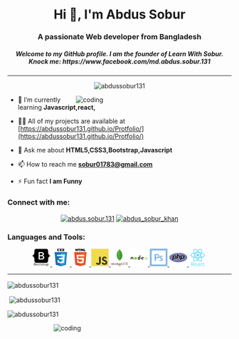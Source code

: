 <h1 align="center">Hi 👋, I'm Abdus Sobur</h1>
<h3 align="center">A passionate Web developer from Bangladesh</h3>

<h5 align="center">Welcome to my GitHub profile. I am the founder of Learn With Sobur. Knock me: https://www.facebook.com/md.abdus.sobur.131</h5>
<hr>


<p align="center"> <img src="https://komarev.com/ghpvc/?username=abdussobur131&label=Profile%20views&color=0080ff&style=plastic" alt="abdussobur131" /> </p>


<img align="right" alt="coding" width="350" src="https://www.lambdatest.com/resources/images/news24.gif">

- 🌱 I’m currently learning **Javascript,react,**

- 👨‍💻 All of my projects are available at [https://abdussobur131.github.io/Protfolio/](https://abdussobur131.github.io/Protfolio/)

- 💬 Ask me about **HTML5,CSS3,Bootstrap,Javascript**

- 📫 How to reach me **sobur01783@gmail.com**

- ⚡ Fun fact **I am Funny**

<h3 align="left">Connect with me:</h3>
<p align="center">
<a href="https://fb.com/abdus.sobur.131" target="blank"><img align="center" src="https://raw.githubusercontent.com/rahuldkjain/github-profile-readme-generator/master/src/images/icons/Social/facebook.svg" alt="abdus.sobur.131" height="30" width="40" /></a>
<a href="https://instagram.com/abdus_sobur_khan" target="blank"><img align="center" src="https://raw.githubusercontent.com/rahuldkjain/github-profile-readme-generator/master/src/images/icons/Social/instagram.svg" alt="abdus_sobur_khan" height="30" width="40" /></a>
</p>

<h3 align="left">Languages and Tools:</h3>
<p align="center"> <a href="https://getbootstrap.com" target="_blank" rel="noreferrer"> <img src="https://raw.githubusercontent.com/devicons/devicon/master/icons/bootstrap/bootstrap-plain-wordmark.svg" alt="bootstrap" width="40" height="40"/> </a> <a href="https://www.w3schools.com/css/" target="_blank" rel="noreferrer"> <img src="https://raw.githubusercontent.com/devicons/devicon/master/icons/css3/css3-original-wordmark.svg" alt="css3" width="40" height="40"/> </a> <a href="https://www.w3.org/html/" target="_blank" rel="noreferrer"> <img src="https://raw.githubusercontent.com/devicons/devicon/master/icons/html5/html5-original-wordmark.svg" alt="html5" width="40" height="40"/> </a> <a href="https://developer.mozilla.org/en-US/docs/Web/JavaScript" target="_blank" rel="noreferrer"> <img src="https://raw.githubusercontent.com/devicons/devicon/master/icons/javascript/javascript-original.svg" alt="javascript" width="40" height="40"/> </a> <a href="https://www.mongodb.com/" target="_blank" rel="noreferrer"> <img src="https://raw.githubusercontent.com/devicons/devicon/master/icons/mongodb/mongodb-original-wordmark.svg" alt="mongodb" width="40" height="40"/> </a> <a href="https://nodejs.org" target="_blank" rel="noreferrer"> <img src="https://raw.githubusercontent.com/devicons/devicon/master/icons/nodejs/nodejs-original-wordmark.svg" alt="nodejs" width="40" height="40"/> </a> <a href="https://www.photoshop.com/en" target="_blank" rel="noreferrer"> <img src="https://raw.githubusercontent.com/devicons/devicon/master/icons/photoshop/photoshop-line.svg" alt="photoshop" width="40" height="40"/> </a> <a href="https://www.php.net" target="_blank" rel="noreferrer"> <img src="https://raw.githubusercontent.com/devicons/devicon/master/icons/php/php-original.svg" alt="php" width="40" height="40"/> </a> <a href="https://reactjs.org/" target="_blank" rel="noreferrer"> <img src="https://raw.githubusercontent.com/devicons/devicon/master/icons/react/react-original-wordmark.svg" alt="react" width="40" height="40"/> </a> </p>
<hr>

<p><img align="center" src="https://github-readme-stats.vercel.app/api/top-langs?username=abdussobur131&show_icons=true&theme=dark&locale=en&layout=compact" alt="abdussobur131" /></p>

<p>&nbsp;<img align="center" src="https://github-readme-stats.vercel.app/api?username=abdussobur131&show_icons=true&theme=dark&locale=en" alt="abdussobur131" /></p>

<p><img align="center" src="https://github-readme-streak-stats.herokuapp.com/?user=abdussobur131&theme=dark" alt="abdussobur131" /></p>
<img align="right" alt="coding" width="400" src="https://pngimg.com/uploads/thank_you/thank_you_PNG132.png">
